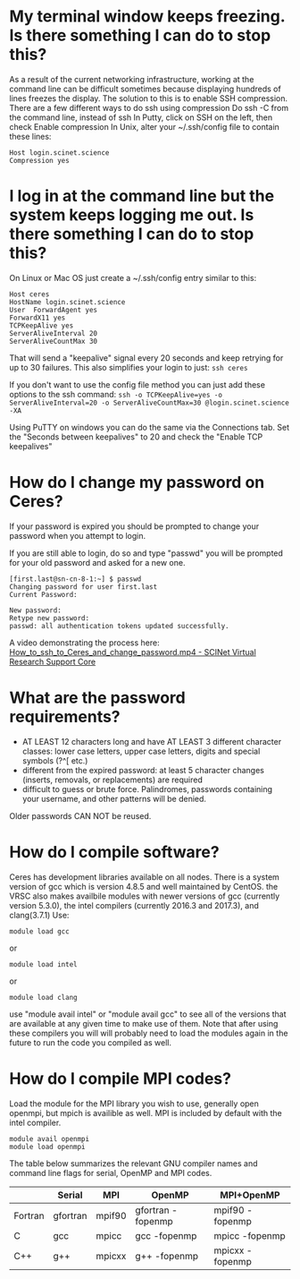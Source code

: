 # My terminal window keeps freezing. Is there something I can do to stop this? 
As a result of the current networking infrastructure, working at the command line can be difficult sometimes because displaying hundreds of lines freezes the display. The solution to this is to enable SSH compression. There are a few different ways to do ssh using compression Do ssh -C from the command line, instead of ssh In Putty, click on SSH on the left, then check Enable compression In Unix, alter your ~/.ssh/config file to contain these lines: 

```
Host login.scinet.science  
Compression yes 
```

# I log in at the command line but the system keeps logging me out. Is there something I can do to stop this? 
On Linux or Mac OS just create a ~/.ssh/config entry similar to this: 

```
Host ceres
HostName login.scinet.science
User  ForwardAgent yes 
ForwardX11 yes 
TCPKeepAlive yes 
ServerAliveInterval 20 
ServerAliveCountMax 30 
```

That will send a "keepalive" signal every 20 seconds and keep retrying for up to 30 failures. This also simplifies your login to just: `ssh ceres`

If you don't want to use the config file method you can just add these options to the ssh command: `ssh -o TCPKeepAlive=yes -o ServerAliveInterval=20 -o ServerAliveCountMax=30 @login.scinet.science -XA`

Using PuTTY on windows you can do the same via the Connections tab. Set the "Seconds between keepalives" to 20 and check the "Enable TCP keepalives"

# How do I change my password on Ceres?
If your password is expired you should be prompted to change your password when you attempt to login.

If you are still able to login, do so and type "passwd"  you will be prompted for your old password and asked for a new one.

```
[first.last@sn-cn-8-1:~] $ passwd
Changing password for user first.last
Current Password:

New password:
Retype new password:
passwd: all authentication tokens updated successfully.
```

A video demonstrating the process here:
[How_to_ssh_to_Ceres_and_change_password.mp4 - SCINet Virtual Research Support Core](https://3.basecamp.com/3625179/buckets/5538276/uploads/1058337600)

# What are the password requirements?
* AT LEAST 12 characters long and have AT LEAST 3 different character classes:
  lower case letters, upper case letters, digits and special symbols (?^[ etc.)
* different from the expired password: at least 5 character changes (inserts,
  removals, or replacements) are required
* difficult to guess or brute force. Palindromes, passwords containing your
  username, and other patterns will be denied.

Older passwords CAN NOT be reused.

# How do I compile software?

Ceres has development libraries available on all nodes.  There is a system version of gcc which is version 4.8.5 and well maintained by CentOS.  the VRSC also makes availbile modules with newer versions of gcc (currently version 5.3.0), the intel compilers (currently 2016.3 and 2017.3), and clang(3.7.1) Use:

`module load gcc`

or

`module load intel`

or 

`module load clang`

use "module avail intel" or "module avail gcc" to see all of the versions that are available at any given time to make use of them.   Note that after using these compilers you will will probably need to load the modules again in the future to run the code  you compiled as well.

# How do I compile MPI codes?
Load the module for the MPI library you wish to use, generally open openmpi, but mpich is availible as well. MPI is included by default with the intel compiler.

```
module avail openmpi
module load openmpi
```

The table below summarizes the relevant GNU compiler names and command line flags for serial, OpenMP and MPI codes.

 |               | Serial      | MPI        | OpenMP                   | MPI+OpenMP
| --- | --- | --- | --- | --- |
| Fortran  | gfortran  | mpif90  | gfortran -fopenmp  | mpif90 -fopenmp
 | C            | gcc          | mpicc   | gcc -fopenmp          | mpicc -fopenmp
 | C++        | g++          | mpicxx  | g++ -fopenmp          | mpicxx -fopenmp
